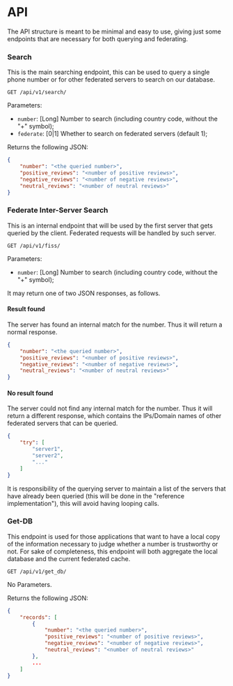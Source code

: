 API
===

The API structure is meant to be minimal and easy to use, giving just some endpoints that are necessary for both querying and federating.

### Search

This is the main searching endpoint, this can be used to query a single phone number or for other federated servers to search on our database.

`GET /api/v1/search/`

Parameters:

- `number`: \[Long\] Number to search (including country code, without the "+" symbol);
- `federate`: \[0|1\] Whether to search on federated servers (default 1);

Returns the following JSON:

```.json
{
    "number": "<the queried number>",
    "positive_reviews": "<number of positive reviews>",
    "negative_reviews": "<number of negative reviews>",
    "neutral_reviews": "<number of neutral reviews>"
}
```

### Federate Inter-Server Search

This is an internal endpoint that will be used by the first server that gets queried by the client. Federated requests will be handled by such server.

`GET /api/v1/fiss/`

Parameters:

- `number`: \[Long\] Number to search (including country code, without the "+" symbol);

It may return one of two JSON responses, as follows.

#### Result found

The server has found an internal match for the number. Thus it will return a normal response.

```.json
{
    "number": "<the queried number>",
    "positive_reviews": "<number of positive reviews>",
    "negative_reviews": "<number of negative reviews>",
    "neutral_reviews": "<number of neutral reviews>"
}
```

#### No result found

The server could not find any internal match for the number. Thus it will return a different response, which contains the IPs/Domain names of other federated servers that can be queried.

```.json
{
    "try": [
        "server1",
        "server2",
        "..."
    ]
}
```

It is responsibility of the querying server to maintain a list of the servers that have already been queried (this will be done in the "reference implementation"), this will avoid having looping calls.

### Get-DB

This endpoint is used for those applications that want to have a local copy of the information necessary to judge whether a number is trustworthy or not. For sake of completeness, this endpoint will both aggregate the local database and the current federated cache.

`GET /api/v1/get_db/`

No Parameters.

Returns the following JSON:

```.json
{
    "records": [
        {
            "number": "<the queried number>",
            "positive_reviews": "<number of positive reviews>",
            "negative_reviews": "<number of negative reviews>",
            "neutral_reviews": "<number of neutral reviews>"
        },
        ...
    ]
}
```
